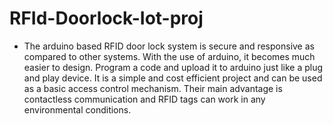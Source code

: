 # RFId-Doorlock-Iot-proj
- The arduino based RFID door lock system is secure and responsive as compared to other systems. With the use of arduino, it becomes much easier to design. Program a code and upload it to arduino just like a plug and play device. It is a simple and cost efficient project and can be used as a basic access control mechanism. Their main advantage is contactless communication and RFID tags can work in any environmental conditions.
<img></img>
